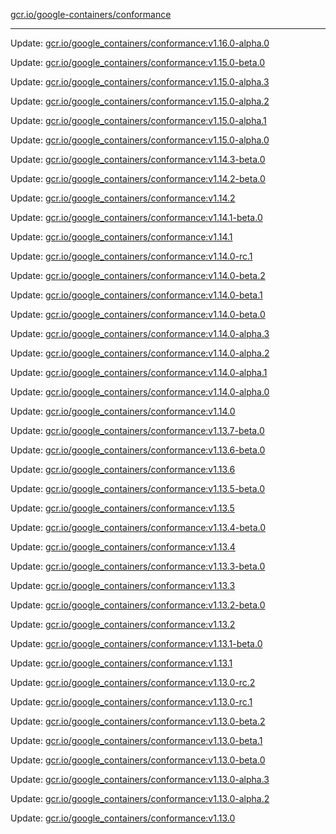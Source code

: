 [gcr.io/google-containers/conformance](https://hub.docker.com/r/cruse/conformance/tags/) 

----
Update: [gcr.io/google_containers/conformance:v1.16.0-alpha.0](https://hub.docker.com/r/cruse/conformance/tags/)

Update: [gcr.io/google_containers/conformance:v1.15.0-beta.0](https://hub.docker.com/r/cruse/conformance/tags/)

Update: [gcr.io/google_containers/conformance:v1.15.0-alpha.3](https://hub.docker.com/r/cruse/conformance/tags/)

Update: [gcr.io/google_containers/conformance:v1.15.0-alpha.2](https://hub.docker.com/r/cruse/conformance/tags/)

Update: [gcr.io/google_containers/conformance:v1.15.0-alpha.1](https://hub.docker.com/r/cruse/conformance/tags/)

Update: [gcr.io/google_containers/conformance:v1.15.0-alpha.0](https://hub.docker.com/r/cruse/conformance/tags/)

Update: [gcr.io/google_containers/conformance:v1.14.3-beta.0](https://hub.docker.com/r/cruse/conformance/tags/)

Update: [gcr.io/google_containers/conformance:v1.14.2-beta.0](https://hub.docker.com/r/cruse/conformance/tags/)

Update: [gcr.io/google_containers/conformance:v1.14.2](https://hub.docker.com/r/cruse/conformance/tags/)

Update: [gcr.io/google_containers/conformance:v1.14.1-beta.0](https://hub.docker.com/r/cruse/conformance/tags/)

Update: [gcr.io/google_containers/conformance:v1.14.1](https://hub.docker.com/r/cruse/conformance/tags/)

Update: [gcr.io/google_containers/conformance:v1.14.0-rc.1](https://hub.docker.com/r/cruse/conformance/tags/)

Update: [gcr.io/google_containers/conformance:v1.14.0-beta.2](https://hub.docker.com/r/cruse/conformance/tags/)

Update: [gcr.io/google_containers/conformance:v1.14.0-beta.1](https://hub.docker.com/r/cruse/conformance/tags/)

Update: [gcr.io/google_containers/conformance:v1.14.0-beta.0](https://hub.docker.com/r/cruse/conformance/tags/)

Update: [gcr.io/google_containers/conformance:v1.14.0-alpha.3](https://hub.docker.com/r/cruse/conformance/tags/)

Update: [gcr.io/google_containers/conformance:v1.14.0-alpha.2](https://hub.docker.com/r/cruse/conformance/tags/)

Update: [gcr.io/google_containers/conformance:v1.14.0-alpha.1](https://hub.docker.com/r/cruse/conformance/tags/)

Update: [gcr.io/google_containers/conformance:v1.14.0-alpha.0](https://hub.docker.com/r/cruse/conformance/tags/)

Update: [gcr.io/google_containers/conformance:v1.14.0](https://hub.docker.com/r/cruse/conformance/tags/)

Update: [gcr.io/google_containers/conformance:v1.13.7-beta.0](https://hub.docker.com/r/cruse/conformance/tags/)

Update: [gcr.io/google_containers/conformance:v1.13.6-beta.0](https://hub.docker.com/r/cruse/conformance/tags/)

Update: [gcr.io/google_containers/conformance:v1.13.6](https://hub.docker.com/r/cruse/conformance/tags/)

Update: [gcr.io/google_containers/conformance:v1.13.5-beta.0](https://hub.docker.com/r/cruse/conformance/tags/)

Update: [gcr.io/google_containers/conformance:v1.13.5](https://hub.docker.com/r/cruse/conformance/tags/)

Update: [gcr.io/google_containers/conformance:v1.13.4-beta.0](https://hub.docker.com/r/cruse/conformance/tags/)

Update: [gcr.io/google_containers/conformance:v1.13.4](https://hub.docker.com/r/cruse/conformance/tags/)

Update: [gcr.io/google_containers/conformance:v1.13.3-beta.0](https://hub.docker.com/r/cruse/conformance/tags/)

Update: [gcr.io/google_containers/conformance:v1.13.3](https://hub.docker.com/r/cruse/conformance/tags/)

Update: [gcr.io/google_containers/conformance:v1.13.2-beta.0](https://hub.docker.com/r/cruse/conformance/tags/)

Update: [gcr.io/google_containers/conformance:v1.13.2](https://hub.docker.com/r/cruse/conformance/tags/)

Update: [gcr.io/google_containers/conformance:v1.13.1-beta.0](https://hub.docker.com/r/cruse/conformance/tags/)

Update: [gcr.io/google_containers/conformance:v1.13.1](https://hub.docker.com/r/cruse/conformance/tags/)

Update: [gcr.io/google_containers/conformance:v1.13.0-rc.2](https://hub.docker.com/r/cruse/conformance/tags/)

Update: [gcr.io/google_containers/conformance:v1.13.0-rc.1](https://hub.docker.com/r/cruse/conformance/tags/)

Update: [gcr.io/google_containers/conformance:v1.13.0-beta.2](https://hub.docker.com/r/cruse/conformance/tags/)

Update: [gcr.io/google_containers/conformance:v1.13.0-beta.1](https://hub.docker.com/r/cruse/conformance/tags/)

Update: [gcr.io/google_containers/conformance:v1.13.0-beta.0](https://hub.docker.com/r/cruse/conformance/tags/)

Update: [gcr.io/google_containers/conformance:v1.13.0-alpha.3](https://hub.docker.com/r/cruse/conformance/tags/)

Update: [gcr.io/google_containers/conformance:v1.13.0-alpha.2](https://hub.docker.com/r/cruse/conformance/tags/)

Update: [gcr.io/google_containers/conformance:v1.13.0](https://hub.docker.com/r/cruse/conformance/tags/)

